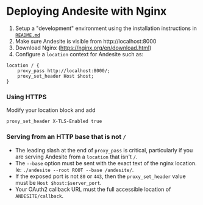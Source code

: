 # Deploying Andesite with Nginx

1. Setup a "development" environment using the installation instructions in [`README.md`](../README.md)
2. Make sure Andesite is visible from http://localhost:8000
3. Download Nginx (https://nginx.org/en/download.html)
4. Configure a `location` context for Andesite such as:
```
location / {
    proxy_pass http://localhost:8000/;
    proxy_set_header Host $host;
}
```

### Using HTTPS
Modify your location block and add
```
proxy_set_header X-TLS-Enabled true
```

### Serving from an HTTP base that is not `/`
- The leading slash at the end of `proxy_pass` is critical, particularly if you are serving Andesite from a `location` that isn't `/`.
- The `--base` option must be sent with the exact text of the nginx location. Ie: `./andesite --root ROOT --base /andesite/`.
- If the exposed port is not `80` or `443`, then the `proxy_set_header` value must be `Host $host:$server_port`.
- Your OAuth2 callback URL must the full accessible location of `ANDESITE/callback`.
